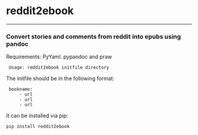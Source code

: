 # reddit2ebook
--------
### Convert stories and comments from reddit into epubs using pandoc

Requirements: PyYaml. pypandoc and praw


```
 Usage: reddit2ebook initfile directory
```

 The initfile should be in the following format:

```
 bookname:
     - url
     - url
     - url
```

It can be installed via pip:

```
pip install reddit2ebook
```
